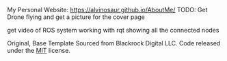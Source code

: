 My Personal Website: https://alvinosaur.github.io/AboutMe/
TODO:
Get Drone flying and get a picture for the cover page


get video of ROS system working with rqt showing all the connected nodes


Original, Base Template Sourced from Blackrock Digital LLC. Code released under the [MIT](https://github.com/BlackrockDigital/startbootstrap-stylish-portfolio/blob/gh-pages/LICENSE) license.
